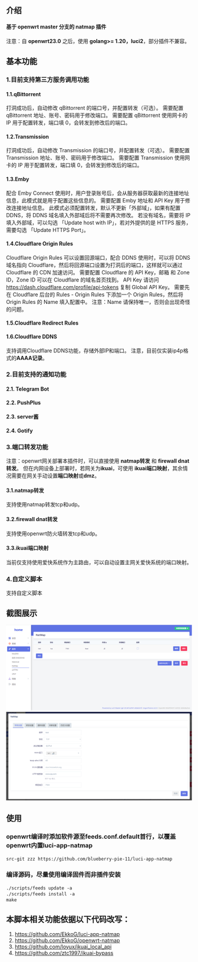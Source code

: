 ##  介绍

####    基于 openwrt master 分支的 natmap 插件

注意：自 **openwrt23.0** 之后，使用 **golang>= 1.20，luci2**，部分插件不兼容。

## 基本功能

### 1.目前支持第三方服务调用功能
####    1.1.qBittorrent
打洞成功后，自动修改 qBittorrent 的端口号，并配置转发（可选）。
需要配置 qBittorrent 地址、账号、密码用于修改端口。
需要配置 qBittorrent 使用网卡的 IP 用于配置转发，端口填 0，会转发到修改后的端口。

####    1.2.Transmission
打洞成功后，自动修改 Transmission 的端口号，并配置转发（可选）。
需要配置 Transmission 地址、账号、密码用于修改端口。
需要配置 Transmission 使用网卡的 IP 用于配置转发，端口填 0，会转发到修改后的端口。

####    1.3.Emby
配合 Emby Connect 使用时，用户登录账号后，会从服务器获取最新的连接地址信息，此模式就是用于配置这些信息的。
需要配置 Emby 地址和 API Key 用于修改连接地址信息。
此模式必须配置转发，默认不更新「外部域」，如果有配置 DDNS，将 DDNS 域名填入外部域后将不需要再次修改。
若没有域名，需要将 IP 填入外部域，可以勾选 「Update host with IP」，若对外提供的是 HTTPS 服务，需要勾选 「Update HTTPS Port」。

####    1.4.Cloudflare Origin Rules
Cloudflare Origin Rules 可以设置回源端口，配合 DDNS 使用时，可以将 DDNS 域名指向 Cloudflare，然后将回源端口设置为打洞后的端口，这样就可以通过 Cloudflare 的 CDN 加速访问。
需要配置 Cloudflare 的 API Key，邮箱 和 Zone ID，Zone ID 可以在 Cloudflare 的域名首页找到。
API Key 请访问 https://dash.cloudflare.com/profile/api-tokens 复制 Global API Key。
需要先在 Cloudflare 后台的 Rules - Origin Rules 下添加一个 Origin Rules，然后将 Origin Rules 的 Name 填入配置中。
注意：Name 请保持唯一，否则会出现奇怪的问题。

####    1.5.Cloudflare Redirect Rules

####    1.6.Cloudflare DDNS
支持调用Cloudflare DDNS功能，存储外部IP和端口。
注意，目前仅实装ip4p格式的**AAAA记录**。

### 2.目前支持的通知功能
####    2.1.  Telegram Bot
####    2.2.  PushPlus
####    2.3.  server酱
####    2.4.  Gotify

### 3.端口转发功能
注意：openwrt网关部署本插件时，可以直接使用 **natmap转发** 和 **firewall dnat转发**。  但在内网设备上部署时，若网关为**ikuai**，可使用 **ikuai端口映射**，其余情况需要在网关手动设置**端口映射**或**dmz**。
####    3.1.natmap转发
支持使用natmap转发tcp和udp。

####    3.2.firewall dnat转发
支持使用openwrt防火墙转发tcp和udp。

####    3.3.ikuai端口映射
当前仅支持使用爱快系统作为主路由，可以自动设置主网关爱快系统的端口映射。

### 4.自定义脚本
支持自定义脚本


## 截图展示

![图1](./.img/natmap-1.png)
![图2](./.img/natmap-2.png)


## 使用

### openwrt编译时添加软件源至feeds.conf.default首行，以覆盖openwrt内置luci-app-natmap 

```
src-git zzz https://github.com/blueberry-pie-11/luci-app-natmap
```

### 编译源码，尽量使用编译固件而非插件安装

```
./scripts/feeds update -a
./scripts/feeds install -a
make
```

##  本脚本相关功能依据以下代码改写：
1.  https://github.com/EkkoG/luci-app-natmap
2.  https://github.com/EkkoG/openwrt-natmap
3.  https://github.com/loyux/ikuai_local_api
4.  https://github.com/ztc1997/ikuai-bypass



